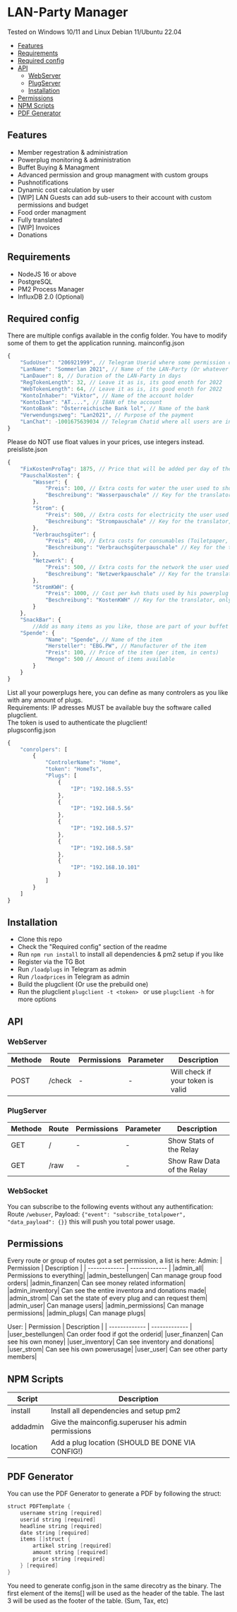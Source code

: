 # LAN-Party Manager
Tested on Windows 10/11 and Linux Debian 11/Ubuntu 22.04

- [Features](#Features)
- [Requirements](#Requirements)
- [Required config](#Required-config)
- [API](#Installation)
	- [WebServer](#WebServer)
	- [PlugServer](#PlugServer)
	- [Installation](#WebSocket)
- [Permissions](#Permissions)
- [NPM Scripts](#NPM-Scripts)
- [PDF Generator](#PDF-Generator)

## Features
- Member regestration & administration
- Powerplug monitoring & administration
- Buffet Buying & Managment
- Advanced permission and group managment with custom groups
- Pushnotifications
- Dynamic cost calculation by user
- [WIP] LAN Guests can add sub-users to their account with custom permissions and budget
- Food order managment
- Fully translated
- [WIP] Invoices
- Donations

## Requirements
- NodeJS 16 or above
- PostgreSQL
- PM2 Process Manager
- InfluxDB 2.0 (Optional)

## Required config
There are multiple configs available in the config folder. You have to modify some of them to get the application running.
mainconfig.json
```js
{
    "SudoUser": "206921999", // Telegram Userid where some permission checks are skipped
    "LanName": "Sommerlan 2021", // Name of the LAN-Party (Or whatever you use this project for)
    "LanDauer": 8, // Duration of the LAN-Party in days
    "RegTokenLength": 32, // Leave it as is, its good enoth for 2022
    "WebTokenLength": 64, // Leave it as is, its good enoth for 2022
    "KontoInhaber": "Viktor", // Name of the account holder
    "KontoIban": "AT....", // IBAN of the account
    "KontoBank": "Österreichische Bank lol", // Name of the bank
    "Verwendungszweg": "Lan2021", // Purpose of the payment
    "LanChat": -1001675639034 // Telegram Chatid where all users are in (Notification Chat)
}
```
Please do NOT use float values in your prices, use integers instead.  
preisliste.json
```js
{   
    "FixKostenProTag": 1875, // Price that will be added per day of the stay to pay in advance. (In cents)
    "PauschalKosten": {
        "Wasser": {
            "Preis": 100, // Extra costs for water the user used to shower / toilet (In cents)
            "Beschreibung": "Wasserpauschale" // Key for the translator, only modify if you know what you are doing
        },
        "Strom": {
            "Preis": 500, // Extra costs for electricity the user used for light (In cents)
            "Beschreibung": "Strompauschale" // Key for the translator, only modify if you know what you are doing
        },
        "Verbrauchsgüter": {
            "Preis": 400, // Extra costs for consumables (Toiletpaper, Soap, etc) the user used (In cents)
            "Beschreibung": "Verbrauchsgüterpauschale" // Key for the translator, only modify if you know what you are doing
        },
        "Netzwerk": {
            "Preis": 500, // Extra costs for the network the user used (In cents)
            "Beschreibung": "Netzwerkpauschale" // Key for the translator, only modify if you know what you are doing
        },
        "StromKWH": {
            "Preis": 1000, // Cost per kwh thats used by his powerplug (In cents)
            "Beschreibung": "KostenKWH" // Key for the translator, only modify if you know what you are doing
        }
    },
    "SnackBar": {
		//Add as many items as you like, those are part of your buffet (Like a snack and minibar)
	"Spende": {
            "Name": "Spende", // Name of the item
            "Hersteller": "EBG.PW", // Manufacturer of the item
            "Preis": 100, // Price of the item (per item, in cents)
            "Menge": 500 // Amount of items available
        }
	}
}
```
List all your powerplugs here, you can define as many controlers as you like with any amount of plugs.  
Requirements: IP adresses MUST be available buy the software called plugclient.  
The token is used to authenticate the plugclient!  
plugsconfig.json
```js
{
    "conrolpers": [
        {
            "ControlerName": "Home",
            "token": "HomeTs",
            "Plugs": [
                {
                    "IP": "192.168.5.55"
                },
                {
                    "IP": "192.168.5.56"
                },
                {
                    "IP": "192.168.5.57"
                },
                {
                    "IP": "192.168.5.58"
                },
                {
                    "IP": "192.168.10.101"
                }
            ]
        }
    ]
}
```


## Installation
- Clone this repo
- Check the "Required config" section of the readme
- Run `npm run install` to install all dependencies & pm2 setup if you like
- Register via the TG Bot
- Run `/loadplugs` in Telegram as admin
- Run `/loadprices` in Telegram as admin
- Build the plugclient (Or use the prebuild one)
- Run the plugclient `plugclient -t <token> ` or use `plugclient -h` for more options

## API

### WebServer
| Methode | Route | Permissions | Parameter | Description |
| ------------- | ------------- | ------------- | ------------- | ------------- |
| POST | /check | - | - | Will check if your token is valid |

### PlugServer
| Methode | Route | Permissions | Parameter | Description |
| ------------- | ------------- | ------------- | ------------- | ------------- |
| GET | / | - | - | Show Stats of the Relay |
| GET | /raw | - | - | Show Raw Data of the Relay |

### WebSocket
You can subscribe to the following events without any authentification:
Route `/webuser`, Payload: `{"event": "subscribe_totalpower", "data_payload": {}}` this will push you total power usage.

## Permissions
Every route or group of routes got a set permission, a list is here:
Admin:
| Permission | Description |
| ------------- | ------------- |
|admin_all| Permissions to everything|
|admin_bestellungen| Can manage group food orders|
|admin_finanzen| Can see money related information|
|admin_inventory| Can see the entire inventora and donations made|
|admin_strom| Can set the state of every plug and can request them|
|admin_user| Can manage users|
|admin_permissions| Can manage permissions|
|admin_plugs| Can manage plugs|

User:
| Permission | Description |
| ------------- | ------------- |
|user_bestellungen| Can order food if got the orderid|
|user_finanzen| Can see his own money|
|user_inventory| Can see inventory and donations|
|user_strom| Can see his own powerusage|
|user_user| Can see other party members|

## NPM Scripts
| Script | Description |
| ------------- | ------------- |
| install | Install all dependencies and setup pm2 |
| addadmin | Give the mainconfig.superuser his admin permissions |
| location | Add a plug location (SHOULD BE DONE VIA CONFIG!) |

## PDF Generator
You can use the PDF Generator to generate a PDF by following the struct:
```v
struct PDFTemplate {
	username string [required]
	userid string [required]
	headline string [required]
	date string [required]
	items []struct {
		artikel string [required]
		amount string [required]
		price string [required]
	} [required]
}
```
You need to generate config.json in the same direcotry as the binary. 
The first element of the items[] will be used as the header of the table.
The last 3 will be used as the footer of the table. (Sum, Tax, etc)
